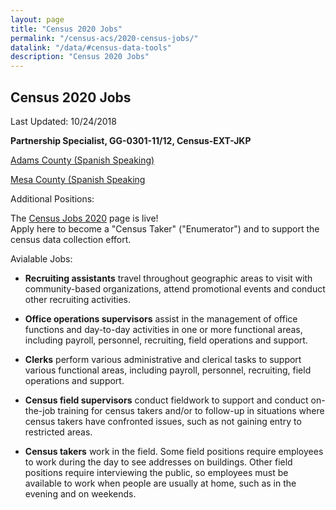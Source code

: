 ```yaml
---
layout: page
title: "Census 2020 Jobs"
permalink: "/census-acs/2020-census-jobs/"
datalink: "/data/#census-data-tools"
description: "Census 2020 Jobs"
---
```


## Census 2020 Jobs

Last Updated: 10/24/2018

**Partnership Specialist, GG-0301-11/12, Census-EXT-JKP** 

[Adams County (Spanish Speaking)](https://www.usajobs.gov/GetJob/ViewDetails/513657000)

[Mesa County (Spanish Speaking](https://www.usajobs.gov/GetJob/ViewDetails/513658500)

Additional Positions:

The [Census Jobs 2020](https://2020census.gov/jobs?eml=gd&utm_medium=email&utm_source=govdelivery) page is live!  
Apply here to become a "Census Taker" ("Enumerator") and to support the census data collection effort. 

Avialable Jobs:

* **Recruiting assistants** travel throughout geographic areas to visit with community-based organizations, attend promotional events and conduct other recruiting activities.

* **Office operations supervisors** assist in the management of office functions and day-to-day activities in one or more functional areas, including payroll, personnel, recruiting, field operations and support.

* **Clerks** perform various administrative and clerical tasks to support various functional areas, including payroll, personnel, recruiting, field operations and support.

* **Census field supervisors** conduct fieldwork to support and conduct on-the-job training for census takers and/or to follow-up in situations where census takers have confronted issues, such as not gaining entry to restricted areas.

* **Census takers** work in the field. Some field positions require employees to work during the day to see addresses on buildings. Other field positions require interviewing the public, so employees must be available to work when people are usually at home, such as in the evening and on weekends.


